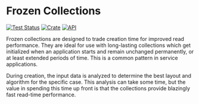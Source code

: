 # Frozen Collections

[![Test Status](https://github.com/geeknoid/frozen-collections/workflows/Tests/badge.svg?event=push)](https://github.com/geeknoid/frozen-collections/actions)
[![Crate](https://img.shields.io/crates/v/frozen-collections.svg)](https://crates.io/crates/frozen-collections)
[![API](https://docs.rs/frozen-collections/badge.svg)](https://docs.rs/frozen-collections)

Frozen collections are designed to trade creation time for improved
read performance. They are ideal for use with long-lasting collections
which get initialized when an application starts and remain unchanged
permanently, or at least extended periods of time. This is a common
pattern in service applications.

During creation, the input data is analyzed to determine the best layout and algorithm for the specific case.
This analysis can take some time, but the value in spending this time up front
is that the collections provide blazingly fast read-time performance.
